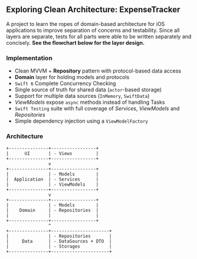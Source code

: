 ## Exploring Clean Architecture: ExpenseTracker

A project to learn the ropes of domain-based architecture for iOS applications to improve separation of concerns and testability. Since all layers are separate, tests for all parts were able to be written separately and concisely. **See the flowchart below for the layer design.**

### Implementation

- Clean MVVM + **Repository** pattern with protocol-based data access
- **Domain** layer for holding models and protocols
- `Swift 6` Complete Concurrency Checking
- Single source of truth for shared data (`actor`-based storage)
- Support for multiple data sources (`InMemory`, `SwiftData`)
- _ViewModels_ expose `async` methods instead of handling Tasks
- `Swift Testing` suite with full coverage of _Services_, _ViewModels_ and _Repositories_
- Simple dependency injection using a `ViewModelFactory`

### Architecture

```
+---------------+-----------------+
|      UI       | - Views         |
+---------------+-----------------+
                v
+---------------+-----------------+
|               | - Models        |
|  Application  | - Services      |
|               | - ViewModels    |
+---------------+-----------------+
                v
+---------------+-----------------+
|               | - Models        |
|    Domain     | - Repositories  |
|               |                 |
+---------------+-----------------+
                ^
+---------------+----------------------+
|               | - Repositories       |
|     Data      | - DataSources + DTO  |
|               | - Storages           |
+---------------+----------------------+
```
